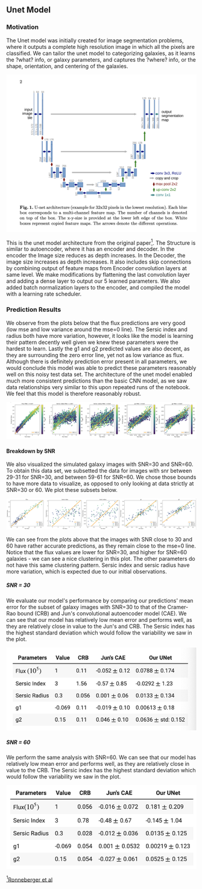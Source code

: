 ## Unet Model

### Motivation
The Unet model was initially created for image segmentation problems, where it outputs a complete high resolution image in which all the pixels are classified. We can tailor the unet model to categorizing galaxies, as it learns the ?what? info, or galaxy parameters, and captures the ?where? info, or the shape, orientation, and centering of the galaxies. 

![](Unet_model/unet-architecture.png)

This is the unet model architecture from the original paper<a id="note1" href="#note1ref"><sup>1</sup></a>. The Structure is similar to autoencoder, where it has an encoder and decoder. In the encoder the Image size reduces as depth increases. In the Decoder, the image size increases as depth increases. It also includes skip connections by combining output of feature maps from Encoder convolution layers at same level. We make modifications by flattening the last convolution layer and adding a dense layer to output our 5 learned parameters. We also added batch normalization layers to the encoder, and compiled the model with a learning rate scheduler.

### Prediction Results

We observe from the plots below that the flux predictions are very good (low mse and low variance around the mse=0 line). The Sersic index and radius both have more variation, however, it looks like the model is learning their pattern decently well given we knew these parameters were the hardest to learn. Lastly the g1 and g2 predicted values are also decent, as they are surrounding the zero error line, yet not as low variance as flux. Although there is definitely prediction error present in all parameters, we would conclude this model was able to predict these parameters reasonably well on this noisy test data set. The architecture of the unet model enabled much more consistent predictions than the basic CNN model, as we saw data relationships very similar to this upon repeated runs of the notebook. We feel that this model is therefore reasonably robust.

![](Unet_model/unet_noisy_preds.png)

#### Breakdown by SNR

We also visualized the simulated galaxy images with SNR=30 and SNR=60. To obtain this data set, we subsetted the data for images with snr between 29-31 for SNR=30, and between 59-61 for SNR=60. We chose those bounds to have more data to visualize, as opposed to only looking at data strictly at SNR=30 or 60. We plot these subsets below.

![](Unet_model/unnet_snr_preds.png)

We can see from the plots above that the images with SNR close to 30 and 60 have rather accurate predictions, as they remain close to the mse=0 line. Notice that the flux values are lower for SNR=30, and higher for SNR=60 galaxies - we can see a nice clustering in this plot. The other parameters do not have this same clustering pattern. Sersic index and sersic radius have more variation, which is expected due to our initial observations.

##### SNR = 30

We evaluate our model's performance by comparing our predictions' mean error for the subset of galaxy images with SNR=30 to that of the Cramer-Rao bound (CRB) and Jun's convolutional autoencoder model (CAE). We can see that our model has relatively low mean error and performs well, as they are relatively close in value to the Jun's and CRB. The Sersic index has the highest standard deviation which would follow the variability we saw in the plot. 

![](Unet_model/snr_30.png)

##### SNR = 60

We perform the same analysis with SNR=60. We can see that our model has relatively low mean error and performs well, as they are relatively close in value to the CRB. The Sersic index has the highest standard deviation which would follow the variability we saw in the plot.

![](Unet_model/snr_60.png)


<a id="note1" href="#note1ref"><sup>1</sup></a>[Ronneberger et al](https://arxiv.org/pdf/1505.04597.pdf)